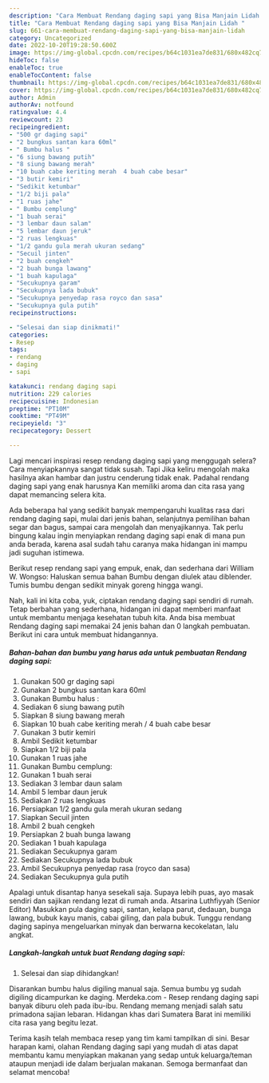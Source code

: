 ```yaml
---
description: "Cara Membuat Rendang daging sapi yang Bisa Manjain Lidah "
title: "Cara Membuat Rendang daging sapi yang Bisa Manjain Lidah "
slug: 661-cara-membuat-rendang-daging-sapi-yang-bisa-manjain-lidah
category: Uncategorized
date: 2022-10-20T19:28:50.600Z
image: https://img-global.cpcdn.com/recipes/b64c1031ea7de831/680x482cq70/rendang-daging-sapi-foto-resep-utama.jpg
hideToc: false
enableToc: true
enableTocContent: false
thumbnail: https://img-global.cpcdn.com/recipes/b64c1031ea7de831/680x482cq70/rendang-daging-sapi-foto-resep-utama.jpg
cover: https://img-global.cpcdn.com/recipes/b64c1031ea7de831/680x482cq70/rendang-daging-sapi-foto-resep-utama.jpg
author: Admin
authorAv: notfound
ratingvalue: 4.4
reviewcount: 23
recipeingredient:
- "500 gr daging sapi"
- "2 bungkus santan kara 60ml"
- " Bumbu halus "
- "6 siung bawang putih"
- "8 siung bawang merah"
- "10 buah cabe keriting merah  4 buah cabe besar"
- "3 butir kemiri"
- "Sedikit ketumbar"
- "1/2 biji pala"
- "1 ruas jahe"
- " Bumbu cemplung"
- "1 buah serai"
- "3 lembar daun salam"
- "5 lembar daun jeruk"
- "2 ruas lengkuas"
- "1/2 gandu gula merah ukuran sedang"
- "Secuil jinten"
- "2 buah cengkeh"
- "2 buah bunga lawang"
- "1 buah kapulaga"
- "Secukupnya garam"
- "Secukupnya lada bubuk"
- "Secukupnya penyedap rasa royco dan sasa"
- "Secukupnya gula putih"
recipeinstructions:

- "Selesai dan siap dinikmati!"
categories:
- Resep
tags:
- rendang
- daging
- sapi

katakunci: rendang daging sapi 
nutrition: 229 calories
recipecuisine: Indonesian
preptime: "PT10M"
cooktime: "PT49M"
recipeyield: "3"
recipecategory: Dessert

---
```



Lagi mencari inspirasi resep rendang daging sapi yang menggugah selera? Cara menyiapkannya sangat tidak susah. Tapi Jika keliru mengolah maka hasilnya akan hambar dan justru cenderung tidak enak. Padahal rendang daging sapi yang enak harusnya Kan memiliki aroma dan cita rasa yang dapat memancing selera kita.


Ada beberapa hal yang sedikit banyak mempengaruhi kualitas rasa dari rendang daging sapi, mulai dari jenis bahan, selanjutnya pemilihan bahan segar dan bagus, sampai cara mengolah dan menyajikannya. Tak perlu bingung kalau ingin menyiapkan rendang daging sapi enak di mana pun anda berada, karena asal sudah tahu caranya maka hidangan ini mampu jadi suguhan istimewa.

Berikut resep rendang sapi yang empuk, enak, dan sederhana dari William W. Wongso: Haluskan semua bahan Bumbu dengan diulek atau diblender. Tumis bumbu dengan sedikit minyak goreng hingga wangi.


Nah, kali ini kita coba, yuk, ciptakan rendang daging sapi sendiri di rumah. Tetap berbahan yang sederhana, hidangan ini dapat memberi manfaat untuk membantu menjaga kesehatan tubuh kita. Anda bisa membuat Rendang daging sapi memakai 24 jenis bahan dan 0 langkah pembuatan. Berikut ini cara untuk membuat hidangannya.

<!--inarticleads1-->

##### Bahan-bahan dan bumbu yang harus ada untuk pembuatan Rendang daging sapi:

1. Gunakan 500 gr daging sapi
1. Gunakan 2 bungkus santan kara 60ml
1. Gunakan  Bumbu halus :
1. Sediakan 6 siung bawang putih
1. Siapkan 8 siung bawang merah
1. Siapkan 10 buah cabe keriting merah / 4 buah cabe besar
1. Gunakan 3 butir kemiri
1. Ambil Sedikit ketumbar
1. Siapkan 1/2 biji pala
1. Gunakan 1 ruas jahe
1. Gunakan  Bumbu cemplung:
1. Gunakan 1 buah serai
1. Sediakan 3 lembar daun salam
1. Ambil 5 lembar daun jeruk
1. Sediakan 2 ruas lengkuas
1. Persiapkan 1/2 gandu gula merah ukuran sedang
1. Siapkan Secuil jinten
1. Ambil 2 buah cengkeh
1. Persiapkan 2 buah bunga lawang
1. Sediakan 1 buah kapulaga
1. Sediakan Secukupnya garam
1. Sediakan Secukupnya lada bubuk
1. Ambil Secukupnya penyedap rasa (royco dan sasa)
1. Sediakan Secukupnya gula putih


Apalagi untuk disantap hanya sesekali saja. Supaya lebih puas, ayo masak sendiri dan sajikan rendang lezat di rumah anda. Atsarina Luthfiyyah (Senior Editor) Masukkan pula daging sapi, santan, kelapa parut, dedauan, bunga lawang, bubuk kayu manis, cabai giling, dan pala bubuk. Tunggu rendang daging sapinya mengeluarkan minyak dan berwarna kecokelatan, lalu angkat. 

<!--inarticleads2-->

##### Langkah-langkah untuk buat Rendang daging sapi:


1. Selesai dan siap dihidangkan!

Disarankan bumbu halus digiling manual saja. Semua bumbu yg sudah digiling dicampurkan ke daging. Merdeka.com - Resep rendang daging sapi banyak diburu oleh pada ibu-ibu. Rendang memang menjadi salah satu primadona sajian lebaran. Hidangan khas dari Sumatera Barat ini memiliki cita rasa yang begitu lezat. 

Terima kasih telah membaca resep yang tim kami tampilkan di sini. Besar harapan kami, olahan Rendang daging sapi yang mudah di atas dapat membantu kamu menyiapkan makanan yang sedap untuk keluarga/teman ataupun menjadi ide dalam berjualan makanan. Semoga bermanfaat dan selamat mencoba!
